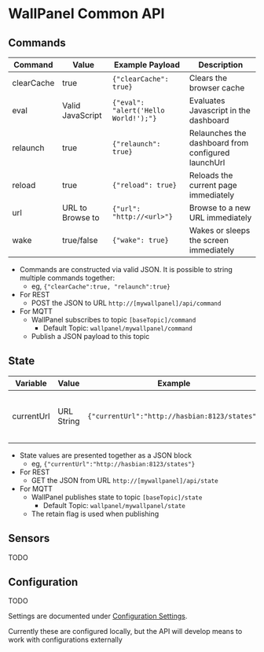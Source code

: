 # WallPanel Common API

## Commands
Command | Value | Example Payload | Description
-|-|-|-
clearCache | true | ```{"clearCache": true}``` | Clears the browser cache
eval | Valid JavaScript | ```{"eval": "alert('Hello World!');"}``` | Evaluates Javascript in the dashboard
relaunch | true | ```{"relaunch": true}``` | Relaunches the dashboard from configured launchUrl
reload | true | ```{"reload": true}``` | Reloads the current page immediately 
url | URL to Browse to | ```{"url": "http://<url>"}``` | Browse to a new URL immediately
wake | true/false | ```{"wake": true}``` | Wakes or sleeps the screen immediately

* Commands are constructed via valid JSON. It is possible to string multiple commands together:
  * eg, ```{"clearCache":true, "relaunch":true}```
* For REST
  * POST the JSON to URL ```http://[mywallpanel]/api/command```
* For MQTT
  * WallPanel subscribes to topic ```[baseTopic]/command```
    * Default Topic: ```wallpanel/mywallpanel/command```
  * Publish a JSON payload to this topic

## State
Variable | Value | Example | Description
-|-|-|-
currentUrl | URL String | ```{"currentUrl":"http://hasbian:8123/states"}``` | Current URL the Dashboard is displaying

* State values are presented together as a JSON block
  * eg, ```{"currentUrl":"http://hasbian:8123/states"}```
* For REST
  * GET the JSON from URL ```http://[mywallpanel]/api/state```
* For MQTT
  * WallPanel publishes state to topic ```[baseTopic]/state```
    * Default Topic: ```wallpanel/mywallpanel/state```
  * The retain flag is used when publishing

## Sensors
TODO


## Configuration
TODO

Settings are documented under [Configuration Settings](./configuration-settings.md). 

Currently these are configured locally, but the API will develop means to work with configurations externally
